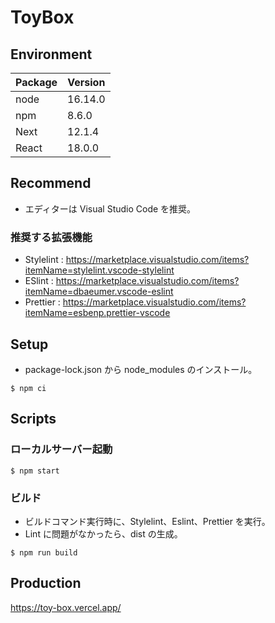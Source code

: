 # ToyBox

## Environment

| Package | Version |
| ------- | ------- |
| node    | 16.14.0 |
| npm     | 8.6.0   |
| Next    | 12.1.4  |
| React   | 18.0.0  |

## Recommend

- エディターは Visual Studio Code を推奨。

### 推奨する拡張機能

- Stylelint : https://marketplace.visualstudio.com/items?itemName=stylelint.vscode-stylelint
- ESlint : https://marketplace.visualstudio.com/items?itemName=dbaeumer.vscode-eslint
- Prettier : https://marketplace.visualstudio.com/items?itemName=esbenp.prettier-vscode

## Setup

- package-lock.json から node_modules のインストール。

```
$ npm ci
```

## Scripts

### ローカルサーバー起動

```
$ npm start
```

### ビルド

- ビルドコマンド実行時に、Stylelint、Eslint、Prettier を実行。
- Lint に問題がなかったら、dist の生成。

```
$ npm run build
```

## Production

https://toy-box.vercel.app/
